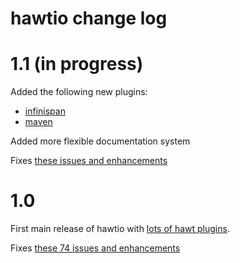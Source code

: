 # hawtio change log

# 1.1 (in progress)

Added the following new plugins:

* [infinispan](http://hawt.io/plugins/infinispan/)
* [maven](http://hawt.io/plugins/maven/)

Added more flexible documentation system

Fixes [these issues and enhancements](https://github.com/hawtio/hawtio/issues?milestone=2&state=closed)


# 1.0

First main release of hawtio with [lots of hawt plugins](http://hawt.io/plugins/index.html).

Fixes [these 74 issues and enhancements](https://github.com/hawtio/hawtio/issues?milestone=1&state=closed)
